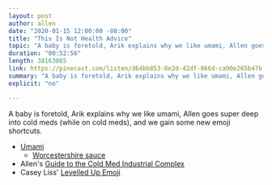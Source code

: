 ```yaml
---
layout: post
author: allen
date: "2020-01-15 12:00:00 -08:00"
title: "This Is Not Health Advice"
topic: "A baby is foretold, Arik explains why we like umami, Allen goes super deep into cold meds (while on cold meds), and we gain some new emoji shortcuts."
duration: "00:52:56"
length: 38163065
link: https://pinecast.com/listen/d64bb853-8e2d-42df-866d-ca90e265b47b.mp3
summary: "A baby is foretold, Arik explains why we like umami, Allen goes super deep into cold meds (while on cold meds), and we gain some new emoji shortcuts."
explicit: "no"

---
```


A baby is foretold, Arik explains why we like umami, Allen goes super deep into cold meds (while on cold meds), and we gain some new emoji shortcuts.

- [Umami](https://en.wikipedia.org/wiki/Umami)
  - [Worcestershire sauce](https://en.wikipedia.org/wiki/Worcestershire_sauce)
- Allen's [Guide to the Cold Med Industrial Complex](https://allenpike.com/2019/guide-to-cold-med-complex)
- Casey Liss' [Levelled Up Emoji](https://www.caseyliss.com/2014/9/23/leveled-up-emoji)
